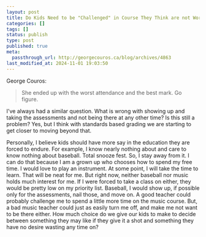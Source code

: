 ```yaml
---
layout: post
title: Do Kids Need to be "Challenged" in Course They Think are not Worthwhile?
categories: []
tags: []
status: publish
type: post
published: true
meta:
  passthrough_url: http://georgecouros.ca/blog/archives/4863
last_modified_at: 2024-11-01 19:03:50
---
```


George Couros:


>She ended up with the worst attendance and the best mark. Go figure.



I've always had a similar question. What is wrong with showing up and taking the assessments and not being there at any other time? Is this still a problem? Yes, but I think with standards based grading we are starting to get closer to moving beyond that.


Personally, I believe kids should have more say in the education they are forced to endure. For example, I know nearly nothing about and care to know nothing about baseball. Total snooze fest. So, I stay away from it. I can do that because I am a grown up who chooses how to spend my free time. I would love to play an instrument. At some point, I will take the time to learn. That will be neat for me. But right now, neither baseball nor music holds much interest for me. If I were forced to take a class on either, they would be pretty low on my priority list. Baseball, I would show up, if possible only for the assessments, nail those, and move on. A good teacher could probably challenge me to spend a little more time on the music course. But, a bad music teacher could just as easily turn me off, and make me not want to be there either. How much choice do we give our kids to make to decide between something they may like if they give it a shot and something they have no desire wasting any time on?
